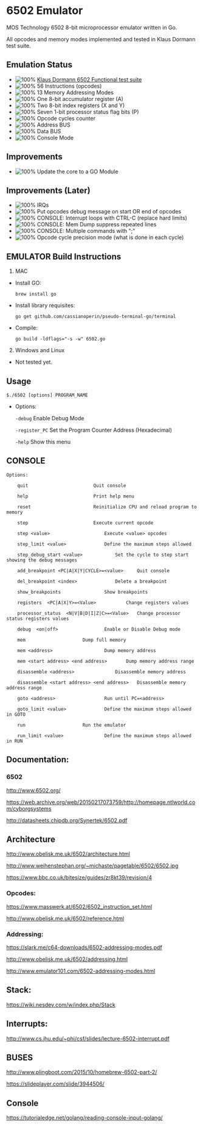 # 6502 Emulator

MOS Technology 6502 8-bit microprocessor emulator written in Go.

All opcodes and memory modes implemented and tested in Klaus Dormann test suite.

## Emulation Status

* ![100%](https://progress-bar.dev/100) [Klaus Dormann 6502 Functional test suite](https://github.com/Klaus2m5/6502_65C02_functional_tests)
* ![100%](https://progress-bar.dev/100) 56 Instructions (opcodes)
* ![100%](https://progress-bar.dev/100) 13 Memory Addressing Modes
* ![100%](https://progress-bar.dev/100) One 8-bit accumulator register (A)
* ![100%](https://progress-bar.dev/100) Two 8-bit index registers (X and Y)
* ![100%](https://progress-bar.dev/100) Seven 1-bit processor status flag bits (P)
* ![100%](https://progress-bar.dev/100) Opcode cycles counter
* ![100%](https://progress-bar.dev/100) Address BUS
* ![100%](https://progress-bar.dev/100) Data BUS
* ![100%](https://progress-bar.dev/100) Console Mode


## Improvements
* ![100%](https://progress-bar.dev/0) Update the core to a GO Module

## Improvements (Later)
* ![100%](https://progress-bar.dev/0) IRQs
* ![100%](https://progress-bar.dev/0) Put opcodes debug message on start OR end of opcodes
* ![100%](https://progress-bar.dev/0) CONSOLE: Interrupt loops with CTRL-C (replace hard limits)
* ![100%](https://progress-bar.dev/0) CONSOLE: Mem Dump suppress repeated lines
* ![100%](https://progress-bar.dev/0) CONSOLE: Multiple commands with ";"
* ![100%](https://progress-bar.dev/0) Opcode cycle precision mode (what is done in each cycle)

## EMULATOR Build Instructions

1) MAC
* Install GO:

	 `brew install go`

* Install library requisites:

	`go get github.com/cassianoperin/pseudo-terminal-go/terminal`


* Compile:

	`go build -ldflags="-s -w" 6502.go`

2) Windows and Linux

* Not tested yet.


## Usage

	$./6502 [options] PROGRAM_NAME


- Options:

	`-debug`       Enable Debug Mode

	`-register_PC` Set the Program Counter Address (Hexadecimal)

	`-help`        Show this menu


## CONSOLE

```
Options:

	quit						Quit console

	help						Print help menu

	reset						Reinitialize CPU and reload program to memory

	step						Execute current opcode

	step <value>					Execute <value> opcodes

	step_limit <value>				Define the maximum steps allowed

	step_debug_start <value>			Set the cycle to step start showing the debug messages

	add_breakpoint <PC|A|X|Y|CYCLE>=<value>		Quit console

	del_breakpoint <index>				Delete a breakpoint

	show_breakpoints				Show breakpoints

	registers  <PC|A|X|Y>=<Value>			Change registers values

	processor_status  <N|V|B|D|I|Z|C>=<Value>	Change processor status registers values

	debug  <on|off>					Enable or Disable Debug mode

	mem						Dump full memory

	mem <address>					Dump memory address
 
 	mem <start address> <end address>		Dump memory address range
 
 	disassemble <address>				Disassemble memory address

 	disassemble <start address> <end address>	Disassemble memory address range

 	goto <address>					Run until PC=<address>
 
 	goto_limit <value>				Define the maximum steps allowed in GOTO
 
 	run						Run the emulator
 
 	run_limit <value>				Define the maximum steps allowed in RUN
```

## Documentation:

### 6502

http://www.6502.org/

https://web.archive.org/web/20150217073759/http://homepage.ntlworld.com/cyborgsystems

http://datasheets.chipdb.org/Synertek/6502.pdf

## Architecture

http://www.obelisk.me.uk/6502/architecture.html

http://www.weihenstephan.org/~michaste/pagetable/6502/6502.jpg

https://www.bbc.co.uk/bitesize/guides/zr8kt39/revision/4


### Opcodes:

https://www.masswerk.at/6502/6502_instruction_set.html

http://www.obelisk.me.uk/6502/reference.html

### Addressing:

https://slark.me/c64-downloads/6502-addressing-modes.pdf

http://www.obelisk.me.uk/6502/addressing.html

http://www.emulator101.com/6502-addressing-modes.html

## Stack:

https://wiki.nesdev.com/w/index.php/Stack

## Interrupts:

http://www.cs.jhu.edu/~phi/csf/slides/lecture-6502-interrupt.pdf


## BUSES

http://www.plingboot.com/2015/10/homebrew-6502-part-2/

https://slideplayer.com/slide/3944506/

## Console

https://tutorialedge.net/golang/reading-console-input-golang/





 

